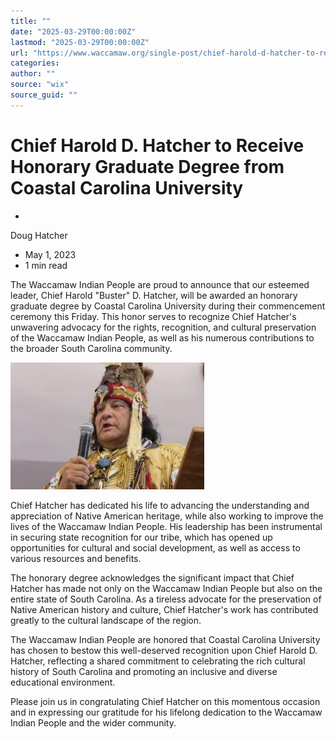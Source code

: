 ```yaml
---
title: ""
date: "2025-03-29T00:00:00Z"
lastmod: "2025-03-29T00:00:00Z"
url: "https://www.waccamaw.org/single-post/chief-harold-d-hatcher-to-receive-honorary-graduate-degree-from-coastal-carolina-university"
categories:
author: ""
source: "wix"
source_guid: ""
---
```


# Chief Harold D. Hatcher to Receive Honorary Graduate Degree from Coastal Carolina University

-

Doug Hatcher
- May 1, 2023
- 1 min read

The Waccamaw Indian People are proud to announce that our esteemed leader, Chief Harold "Buster" D. Hatcher, will be awarded an honorary graduate degree by Coastal Carolina University during their commencement ceremony this Friday. This honor serves to recognize Chief Hatcher's unwavering advocacy for the rights, recognition, and cultural preservation of the Waccamaw Indian People, as well as his numerous contributions to the broader South Carolina community.

![ree](./images/e51f96_8989f343356345a6abfc442fb19e5e31~mv2-2.jpg)

Chief Hatcher has dedicated his life to advancing the understanding and appreciation of Native American heritage, while also working to improve the lives of the Waccamaw Indian People. His leadership has been instrumental in securing state recognition for our tribe, which has opened up opportunities for cultural and social development, as well as access to various resources and benefits.

The honorary degree acknowledges the significant impact that Chief Hatcher has made not only on the Waccamaw Indian People but also on the entire state of South Carolina. As a tireless advocate for the preservation of Native American history and culture, Chief Hatcher's work has contributed greatly to the cultural landscape of the region.

The Waccamaw Indian People are honored that Coastal Carolina University has chosen to bestow this well-deserved recognition upon Chief Harold D. Hatcher, reflecting a shared commitment to celebrating the rich cultural history of South Carolina and promoting an inclusive and diverse educational environment.

Please join us in congratulating Chief Hatcher on this momentous occasion and in expressing our gratitude for his lifelong dedication to the Waccamaw Indian People and the wider community.

